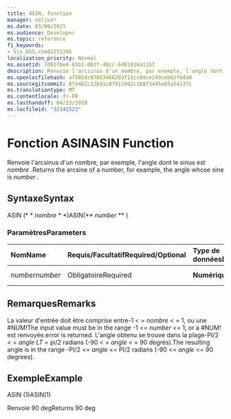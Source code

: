 ```yaml
---
title: ASIN, fonction
manager: soliver
ms.date: 03/09/2015
ms.audience: Developer
ms.topic: reference
f1_keywords:
- Vis_DSS.chm82251395
localization_priority: Normal
ms.assetid: 7d917be4-65b1-002f-48cc-6d81916a1157
description: Renvoie l'arcsinus d'un nombre, par exemple, l'angle dont le sinus est nombre.
ms.openlocfilehash: a7585dc07053466203f11cc04ce249ceb62fbda0
ms.sourcegitcommit: 8fe462c32b91c87911942c188f3445e85a54137c
ms.translationtype: MT
ms.contentlocale: fr-FR
ms.lasthandoff: 04/23/2019
ms.locfileid: "32341523"
---
```

# <a name="asin-function"></a><span data-ttu-id="9657d-103">Fonction ASIN</span><span class="sxs-lookup"><span data-stu-id="9657d-103">ASIN Function</span></span>

<span data-ttu-id="9657d-104">Renvoie l'arcsinus d'un nombre, par exemple, l'angle dont le sinus est *nombre* .</span><span class="sxs-lookup"><span data-stu-id="9657d-104">Returns the arcsine of a number, for example, the angle whose sine is  *number*  .</span></span> 
  
## <a name="syntax"></a><span data-ttu-id="9657d-105">Syntaxe</span><span class="sxs-lookup"><span data-stu-id="9657d-105">Syntax</span></span>

<span data-ttu-id="9657d-106">ASIN (\* \* *nombre* \* \*)</span><span class="sxs-lookup"><span data-stu-id="9657d-106">ASIN(\*\* *number* \*\* )</span></span> 
  
### <a name="parameters"></a><span data-ttu-id="9657d-107">Paramètres</span><span class="sxs-lookup"><span data-stu-id="9657d-107">Parameters</span></span>

|<span data-ttu-id="9657d-108">**Nom**</span><span class="sxs-lookup"><span data-stu-id="9657d-108">**Name**</span></span>|<span data-ttu-id="9657d-109">**Requis/Facultatif**</span><span class="sxs-lookup"><span data-stu-id="9657d-109">**Required/Optional**</span></span>|<span data-ttu-id="9657d-110">**Type de données**</span><span class="sxs-lookup"><span data-stu-id="9657d-110">**Data Type**</span></span>|<span data-ttu-id="9657d-111">**Description**</span><span class="sxs-lookup"><span data-stu-id="9657d-111">**Description**</span></span>|
|:-----|:-----|:-----|:-----|
| <span data-ttu-id="9657d-112">_number_</span><span class="sxs-lookup"><span data-stu-id="9657d-112">_number_</span></span> <br/> |<span data-ttu-id="9657d-113">Obligatoire</span><span class="sxs-lookup"><span data-stu-id="9657d-113">Required</span></span>  <br/> |<span data-ttu-id="9657d-114">**Numérique**</span><span class="sxs-lookup"><span data-stu-id="9657d-114">**Numeric**</span></span> <br/> |<span data-ttu-id="9657d-115">Sinus de l’angle.</span><span class="sxs-lookup"><span data-stu-id="9657d-115">The sine of the angle.</span></span>  <br/> |
   
## <a name="remarks"></a><span data-ttu-id="9657d-116">Remarques</span><span class="sxs-lookup"><span data-stu-id="9657d-116">Remarks</span></span>

<span data-ttu-id="9657d-117">La valeur d'entrée doit être comprise entre-1 < = *nombre* < = 1, ou une #NUM!</span><span class="sxs-lookup"><span data-stu-id="9657d-117">The input value must be in the range -1 <=  *number*  <= 1, or a #NUM!</span></span> <span data-ttu-id="9657d-118">est renvoyée.</span><span class="sxs-lookup"><span data-stu-id="9657d-118">error is returned.</span></span> <span data-ttu-id="9657d-119">L'angle obtenu se trouve dans la plage-PI/2 < = *angle* _LT_ = pi/2 radians (-90 < = *angle* < = 90 degrés).</span><span class="sxs-lookup"><span data-stu-id="9657d-119">The resulting angle is in the range -PI/2 <=  *angle*  <= PI/2 radians (-90 <=  *angle*  <= 90 degrees).</span></span> 
  
## <a name="example"></a><span data-ttu-id="9657d-120">Exemple</span><span class="sxs-lookup"><span data-stu-id="9657d-120">Example</span></span>

<span data-ttu-id="9657d-121">ASIN (1)</span><span class="sxs-lookup"><span data-stu-id="9657d-121">ASIN(1)</span></span>
  
<span data-ttu-id="9657d-122">Renvoie 90 deg</span><span class="sxs-lookup"><span data-stu-id="9657d-122">Returns 90 deg</span></span>
  

